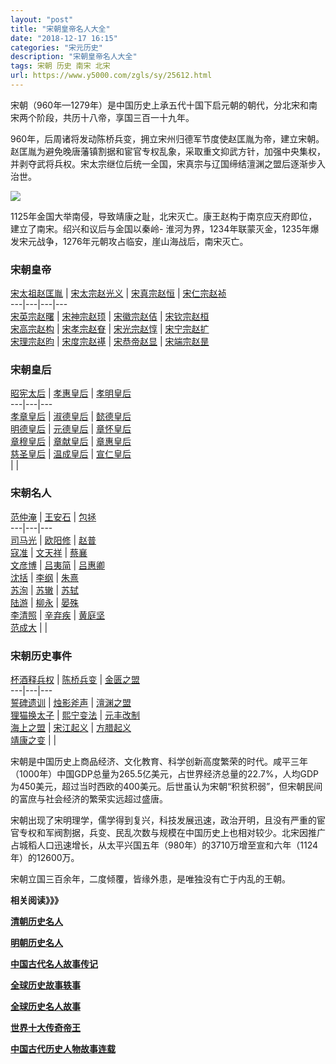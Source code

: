 ```yaml
---
layout: "post"
title: "宋朝皇帝名人大全"
date: "2018-12-17 16:15"
categories: "宋元历史"
description: "宋朝皇帝名人大全"
tags: 宋朝 历史 南宋 北宋
url: https://www.y5000.com/zgls/sy/25612.html
---
```






宋朝（960年—1279年）是中国历史上承五代十国下启元朝的朝代，分北宋和南宋两个阶段，共历十八帝，享国三百一十九年。

960年，后周诸将发动陈桥兵变，拥立宋州归德军节度使赵匡胤为帝，建立宋朝。赵匡胤为避免晚唐藩镇割据和宦官专权乱象，采取重文抑武方针，加强中央集权，并剥夺武将兵权。宋太宗继位后统一全国，宋真宗与辽国缔结澶渊之盟后逐渐步入治世。

![](https://img.y5000.com/uploads/allimg/170918/8-1F91P95944Z7.jpg)

1125年金国大举南侵，导致靖康之耻，北宋灭亡。康王赵构于南京应天府即位，建立了南宋。绍兴和议后与金国以秦岭-
淮河为界，1234年联蒙灭金，1235年爆发宋元战争，1276年元朝攻占临安，崖山海战后，南宋灭亡。

###  宋朝皇帝

[宋太祖赵匡胤](https://www.y5000.com/tags/zhaokuangyin/) |
[宋太宗赵光义](https://www.y5000.com/tags/zhaoguangyi/) |
[宋真宗赵恒](https://www.y5000.com/tags/zhaoheng/) |
[宋仁宗赵祯](https://www.y5000.com/tags/zhaozhen/)  
---|---|---|---  
[宋英宗赵曙](https://www.y5000.com/tags/zhaoshu/) |
[宋神宗赵顼](https://www.y5000.com/tags/zhaoxu/) |
[宋徽宗赵佶](https://www.y5000.com/tags/zhaoji1/) |
[宋钦宗赵桓](https://www.y5000.com/tags/zhaohuan/)  
[宋高宗赵构](https://www.y5000.com/tags/zhaogou/) |
[宋孝宗赵眘](https://www.y5000.com/tags/zhaoshen/) |
[宋光宗赵惇](https://www.y5000.com/tags/zhaodun/) |
[宋宁宗赵扩](https://www.y5000.com/tags/zhaokuo1/)  
[宋理宗赵昀](https://www.y5000.com/tags/zhaoyun1/) |
[宋度宗赵禥](https://www.y5000.com/tags/zhaoqi/) |
[宋恭帝赵显](https://www.y5000.com/tags/zhaoxian1/) |
[宋端宗赵昰](https://www.y5000.com/tags/zhaoshi/)  
  
###  宋朝皇后

[昭宪太后](https://www.y5000.com/tags/zhaoxiantaihou/) |
[孝惠皇后](https://www.y5000.com/tags/xiaohuihuanghou/) |
[孝明皇后](https://www.y5000.com/tags/xiaominghuanghou/)  
---|---|---  
[孝章皇后](https://www.y5000.com/tags/xiaozhanghuanghou/) |
[淑德皇后](https://www.y5000.com/tags/shudehuanghou/) |
[懿德皇后](https://www.y5000.com/tags/yidehuanghou/)  
[明德皇后](https://www.y5000.com/tags/mingdehuanghou/) |
[元德皇后](https://www.y5000.com/tags/yuandehuanghou/) |
[章怀皇后](https://www.y5000.com/tags/zhanghuaihuanghou/)  
[章穆皇后](https://www.y5000.com/tags/zhangmuhuanghou/) |
[章献皇后](https://www.y5000.com/tags/zhangxianhuanghou/) |
[章惠皇后](https://www.y5000.com/tags/zhanghuihuanghou/)  
[慈圣皇后](https://www.y5000.com/tags/cishenghuanghou/) |
[温成皇后](https://www.y5000.com/tags/wenchenghuanghou/) |
[宣仁皇后](https://www.y5000.com/tags/xuanrenhuanghou/)  
|  |  
  
###  宋朝名人

[范仲淹](https://www.y5000.com/tags/fanzhongyan/) |
[王安石](https://www.y5000.com/tags/wanganshi/) |
[包拯](https://www.y5000.com/tags/baozheng/)  
---|---|---  
[司马光](https://www.y5000.com/tags/simaguang/) |
[欧阳修](https://www.y5000.com/tags/ouyangxiu/) |
[赵普](https://www.y5000.com/tags/zhaopu/)  
[寇准](https://www.y5000.com/tags/kouzhun/) |
[文天祥](https://www.y5000.com/tags/wentianxiang/) |
[蔡襄](https://www.y5000.com/tags/caixiang/)  
[文彦博](https://www.y5000.com/tags/wenyanbo/) |
[吕夷简](https://www.y5000.com/tags/lvyijian/) |
[吕惠卿](https://www.y5000.com/tags/lvhuiqing/)  
[沈括](https://www.y5000.com/tags/shenkuo/) |
[李纲](https://www.y5000.com/tags/ligang/) |
[朱熹](https://www.y5000.com/tags/zhuxi/)  
[苏洵](https://www.y5000.com/tags/suxun/) |
[苏辙](https://www.y5000.com/tags/suzhe/) |
[苏轼](https://www.y5000.com/tags/sushi/)  
[陆游](https://www.y5000.com/tags/luyou/) |
[柳永](https://www.y5000.com/tags/liuyong/) |
[晏殊](https://www.y5000.com/tags/yanshu/)  
[李清照](https://www.y5000.com/tags/liqingzhao/) |
[辛弃疾](https://www.y5000.com/tags/xinqiji/) |
[黄庭坚](https://www.y5000.com/tags/huangtingjian/)  
[范成大](https://www.y5000.com/tags/fanchengda/) |  |  
  
###  宋朝历史事件

[杯酒释兵权](https://www.y5000.com/tags/beijiushibingquan/) |
[陈桥兵变](https://www.y5000.com/tags/chenqiaobingbian/) |
[金匮之盟](https://www.y5000.com/tags/jinkuizhimeng/)  
---|---|---  
[誓碑遗训](https://www.y5000.com/tags/shibeiyixun/) |
[烛影斧声](https://www.y5000.com/tags/zhuyingfusheng/) |
[澶渊之盟](https://www.y5000.com/tags/chanyuanzhimeng/)  
[狸猫换太子](https://www.y5000.com/tags/limaohuantaizi/) |
[熙宁变法](https://www.y5000.com/tags/xiningbianfa/) |
[元丰改制](https://www.y5000.com/tags/yuanfenggaizhi/)  
[海上之盟](https://www.y5000.com/tags/haishangzhimeng/) |
[宋江起义](https://www.y5000.com/tags/songjiangqiyi/) |
[方腊起义](https://www.y5000.com/tags/fangxiqiyi/)  
[靖康之变](https://www.y5000.com/tags/jingkangzhibian/) |  |  
  
宋朝是中国历史上商品经济、文化教育、科学创新高度繁荣的时代。咸平三年（1000年）中国GDP总量为265.5亿美元，占世界经济总量的22.7%，人均GDP为450美元，超过当时西欧的400美元。后世虽认为宋朝“积贫积弱”，但宋朝民间的富庶与社会经济的繁荣实远超过盛唐。

宋朝出现了宋明理学，儒学得到复兴，科技发展迅速，政治开明，且没有严重的宦官专权和军阀割据，兵变、民乱次数与规模在中国历史上也相对较少。北宋因推广占城稻人口迅速增长，从太平兴国五年（980年）的3710万增至宣和六年（1124年）的12600万。

宋朝立国三百余年，二度倾覆，皆缘外患，是唯独没有亡于内乱的王朝。

**相关阅读》》》**

[**清朝历史名人**](https://www.y5000.com/zgls/mrzj/25401.html)

[**明朝历史名人**](https://www.y5000.com/zgls/mrzj/25285.html)

[**中国古代名人故事传记**](https://www.y5000.com/zgls/mrzj/22599.html)

[**全球历史故事轶事**](https://www.y5000.com/zgls/21896.html)

[**全球历史名人故事**](https://www.y5000.com/sjls/gjmrzj/22441.html)

[**世界十大传奇帝王**](https://www.y5000.com/sjls/17371.html)

[**中国古代历史人物故事连载**](https://www.y5000.com/zgls/21892.html)
